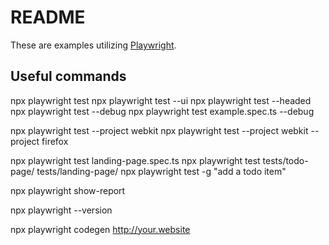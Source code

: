 # README

These are examples utilizing [Playwright](https://playwright.dev/).

## Useful commands

npx playwright test
npx playwright test --ui
npx playwright test --headed
npx playwright test --debug
npx playwright test example.spec.ts --debug

npx playwright test --project webkit
npx playwright test --project webkit --project firefox

npx playwright test landing-page.spec.ts
npx playwright test tests/todo-page/ tests/landing-page/
npx playwright test -g "add a todo item"

npx playwright show-report

npx playwright --version

npx playwright codegen <http://your.website>
